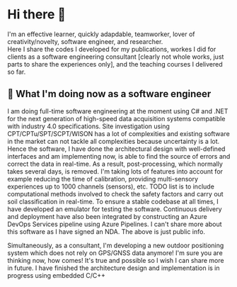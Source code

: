 # Hi there 👋
I'm an effective learner, quickly adapdable, teamworker, lover of creativity/novelty, software engineer, and researcher.<br> 
Here I share the codes I developed for my publications, workes I did for clients as a software engineering consultant [clearly not whole works, just parts to share the experiences only], and the teaching courses I delivered so far.

## 🌱 What I'm doing now as a software engineer
I am doing full-time software engineering at the moment using C# and .NET for the next generation of high-speed data acquisition systems compatible with industry 4.0 specifications. Site investigation using CPT/CPTu/SPT/SCPT/WISON has a lot of complexities and existing software in the market can not tackle all complexities because uncertainty is a lot. Hence the software, I have done the architectural design with well-defined interfaces and am implementing now, is able to find the source of errors and correct the data in real-time. As a result, post-processing, which normally takes several days, is removed. I'm taking lots of features into account for example reducing the time of calibration, providing multi-sensory experiences up to 1000 channels (sensors), etc. TODO list is to include computational methods involved to check the safety factors and carry out soil classification in real-time. To ensure a stable codebase at all times, I have developed an emulator for testing the software. Continuous delivery and deployment have also been integrated by constructing an Azure DevOps Services pipeline using Azure Pipelines. I can't share more about this software as I have signed an NDA. The above is just public info.<br>

Simultaneously, as a consultant, I'm developing a new outdoor positioning system which does not rely on GPS/GNSS data anymore! I'm sure you are thinking now, how comes! It's true and possible so I wish I can share more in future. I have finished the architecture design and implementation is in progress using embedded C/C++<br>

<!--
## 🌱 What I'm doing now as a researcher
In terms of my research interests, I'm looking forward to collaborating more with seniors for publications on geotechnical, structural and earthquake engineeing.
🔭 <a href="https://scholar.google.co.uk/citations?user=vvp2E48AAAAJ&hl=en">Google Scholar</a>


**mshadlou/mshadlou** is a ✨ _special_ ✨ repository because its `README.md` (this file) appears on your GitHub profile.

Here are some ideas to get you started:

- 🔭 I’m currently working on ...
- 🌱 I’m currently learning ...
- 👯 I’m looking to collaborate on ...
- 🤔 I’m looking for help with ...
- 💬 Ask me about ...
- 📫 How to reach me: ...
- 😄 Pronouns: ...
- ⚡ Fun fact: ...
-->
